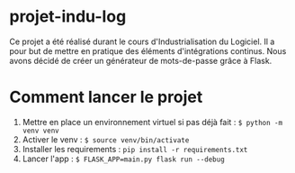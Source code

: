 # projet-indu-log
Ce projet a été réalisé durant le cours d'Industrialisation du Logiciel. Il a pour but de mettre en pratique des éléments d'intégrations continus. Nous avons décidé de créer un générateur de mots-de-passe grâce à Flask.

# Comment lancer le projet
1. Mettre en place un environnement virtuel si pas déjà fait : `$ python -m venv venv`
2. Activer le venv : `$ source venv/bin/activate`
3. Installer les requirements : `pip install -r requirements.txt`
4. Lancer l'app : `$ FLASK_APP=main.py flask run --debug`

